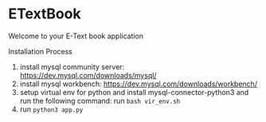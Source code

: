# ETextBook

Welcome to your E-Text book application

Installation Process

1.  install mysql community server: https://dev.mysql.com/downloads/mysql/
2.  install mysql workbench: https://dev.mysql.com/downloads/workbench/
3.  setup virtual env for python and install mysql-connector-python3 and run the following command:
    run `bash vir_env.sh`
4.  run `python3 app.py`
